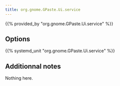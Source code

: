 ```yaml
---
title: org.gnome.GPaste.Ui.service
---
```


{{% provided_by "org.gnome.GPaste.Ui.service" %}}

## Options

{{% systemd_unit "org.gnome.GPaste.Ui.service" %}}

## Additionnal notes

Nothing here.